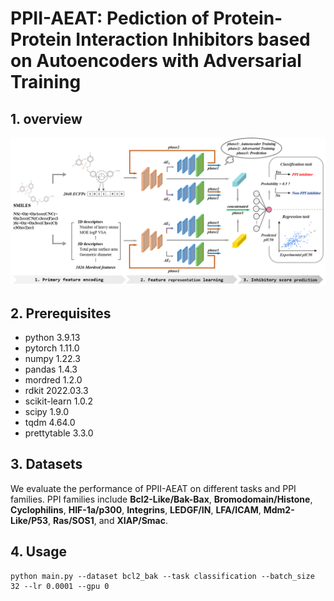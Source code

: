 # PPII-AEAT: Pediction of Protein-Protein Interaction Inhibitors based on Autoencoders with Adversarial Training

## 1. overview
![image](https://github.com/1zzt/PPII-AEAT/raw/main/overview.png)
## 2. Prerequisites
- python 3.9.13
- pytorch 1.11.0
- numpy 1.22.3
- pandas 1.4.3
- mordred 1.2.0
- rdkit 2022.03.3
- scikit-learn 1.0.2
- scipy 1.9.0
- tqdm 4.64.0
- prettytable 3.3.0
## 3. Datasets
We evaluate the performance of PPII-AEAT on different tasks and PPI families. PPI families include **Bcl2-Like/Bak-Bax**, **Bromodomain/Histone**, **Cyclophilins**, **HIF-1a/p300**, **Integrins**, **LEDGF/IN**, **LFA/ICAM**, **Mdm2-Like/P53**, **Ras/SOS1**, and **XIAP/Smac**.

## 4. Usage
```
python main.py --dataset bcl2_bak --task classification --batch_size 32 --lr 0.0001 --gpu 0
```
